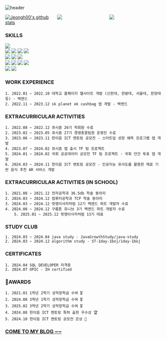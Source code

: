 ![header](https://capsule-render.vercel.app/api?type=waving&color=A3DCBE&height=300&section=header&text=Jeongh00's%20Github&fontSize=90&animation=fadeIn&fontAlignY=38&descAlignY=51&descAlign=62)

<div style="display: flex; justify-content: center;">
  <a href="https://github.com/anuraghazra/github-readme-stats" style="flex: 1;">
    <img align="center" src="https://github-readme-stats.vercel.app/api?username=Jeongh00&show_icons=true&include_all_commits=true&theme=buefy&hide_border=true" alt="Jeongh00's github stats">
  </a>
  <a href="https://github.com/anuraghazra/github-readme-stats" style="flex: 1;">
    <img align="center" src="https://github-readme-stats.vercel.app/api/top-langs/?username=Jeongh00&layout=compact&theme=buefy&hide_border=true">
  </a>
  <a href="https://solved.ac/austinan/" style="flex: 1;">
    <img src="http://mazassumnida.wtf/api/v2/generate_badge?boj=austinan" align="center">
  </a>
</div>

### SKILLS

<img src="https://img.shields.io/badge/java-orange?style=for-the-badge&logo=openjdk&logoColor=white"/></a><br/>
<img src="https://img.shields.io/badge/Spring-31B025?style=for-the-badge&logo=spring&logoColor=white"/></a>
<img src="https://img.shields.io/badge/Spring boot-6DB33F?style=for-the-badge&logo=Spring Boot&logoColor=white"/></a>
<img src="https://img.shields.io/badge/Spring Security-6DB33F?style=for-the-badge&logo=springsecurity&logoColor=white"/></a>
<img src="https://img.shields.io/badge/ swagger-6DB33F?style=for-the-badge&logo=swagger&logoColor=white"/></a><br/>
<img src="https://img.shields.io/badge/docker-2496ED?style=for-the-badge&logo=docker&logoColor=white"/></a>
<img src="https://img.shields.io/badge/Junit5-25A162?style=for-the-badge&logo=junit5&logoColor=orange"/></a>
<img src="https://img.shields.io/badge/Gradle-02303A?style=for-the-badge&logo=Gradle&logoColor=white"/></a>
<br/>
<img src ="https://img.shields.io/badge/aws-232F3E?style=for-the-badge&logo=amazonaws&logoColor=white" />
<img src ="https://img.shields.io/badge/aws ec2-FF9900?style=for-the-badge&logo=amazonec2&logoColor=white" />
<img src ="https://img.shields.io/badge/aws rds-527FFF?style=for-the-badge&logo=amazonrds&logoColor=white" />
<img src ="https://img.shields.io/badge/MySQL-4479A1?style=for-the-badge&logo=mysql&logoColor=white"/>
<br/>
<img src ="https://img.shields.io/badge/github-181717?style=for-the-badge&logo=github&logoColor=white" />
<img src ="https://img.shields.io/badge/git-F05032?style=for-the-badge&logo=git&logoColor=white" />

### WORK EXPERIENCE
	1. 2022.01 ~ 2022.10 대학교 홈페이지 웹사이트 개발 (신한대, 한밭대, 서울대, 한양대 등) - 백엔드
	2. 2022.11 ~ 2023.12 sk planet ok cashbag 앱 개발 - 백엔드

### EXTRACURRICULAR ACTIVITIES
	1. 2022.08 ~ 2022.12 큐시즘 26기 학회원 수료
	2. 2023.02 ~ 2023.05 큐시즘 27기 경영총괄팀원 운영진 수료
	3. 2023.06 ~ 2023.11 한이음 ICT 멘토링 공모전 - 스타트업 성장 예측 프로그램 앱 개발
	4. 2023.07 ~ 2024.02 큐시즘 앱 출시 TF 팀 프로젝트 
 	5. 2024.01 ~ 2024.02 국회 공공데이터 공모전 TF 팀 프로젝트 - 국회 안건 투표 앱 개발
  	6. 2024.03 ~ 2024.11 한이음 ICT 멘토링 공모전 - 인공지능 유사도를 활용한 재료 기반 음식 추천 AR 서비스 개발

### EXTRACURRICULAR ACTIVITIES (IN SCHOOL)
	1. 2021.08 ~ 2021.12 전자공학과 36.5db 학술 동아리
 	2. 2024.03 ~ 2024.12 컴퓨터공학과 TCP 학술 동아리
  	3. 2024.03 ~ 2024.12 멋쟁이사자처럼 12기 백엔드 파트 개발자 수료
   	4. 2024.08 ~ 2024.12 구름톤 유니브 3기 백엔드 파트 개발자 수료
    	5. 2025.01 ~ 2025.12 멋쟁이사자처럼 13기 대표

### STUDY CLUB
	1. 2024.03 ~ 2024.04 java study - JavaGrowthStudy/java-study
 	2. 2024.03 ~ 2024.12 algorithm study - ST-1day-1boj/1day-1boj

### CERTIFICATES
	1. 2024.04 SQL DEVELOPER 자격증
 	2. 2024.07 OPIC - IH certified

### AWARDS
	1. 2021.01 1학년 2학기 성적장학금 수여 🎖️
 	2. 2024.08 3학년 1학기 성적장학금 수여 🎖️  	
	3. 2025.02 3학년 2학기 성적장학금 수여 🎖️  
  	4. 2024.08 한이음 ICT 멘토링 특허 출헌 우수상 🏆   	
   	5. 2024.10 한이음 ICT 멘토링 공모전 은상 🥈

### [ COME TO MY BLOG ~~ ](https://velog.io/@austinan/posts)

